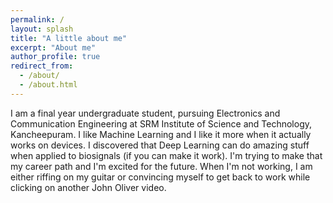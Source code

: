 ```yaml
---
permalink: /
layout: splash
title: "A little about me"
excerpt: "About me"
author_profile: true
redirect_from: 
  - /about/
  - /about.html
---
```


I am a final year undergraduate student, pursuing Electronics and Communication Engineering at SRM Institute of Science and Technology, Kancheepuram. I like Machine Learning and I like it more when it actually works on devices. I discovered that Deep Learning can do amazing stuff when applied to biosignals (if you can make it work). I'm trying to make that my career path and I'm excited for the future. When I'm not working, I am either riffing on my guitar or convincing myself to get back to work while clicking on another John Oliver video.
